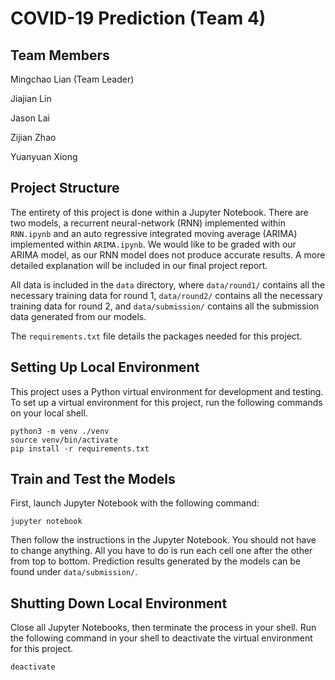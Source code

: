 # COVID-19 Prediction (Team 4)

## Team Members
Mingchao Lian (Team Leader)

Jiajian Lin

Jason Lai

Zijian Zhao

Yuanyuan Xiong

## Project Structure

The entirety of this project is done within a Jupyter Notebook. There are two models, a recurrent neural-network (RNN) implemented within `RNN.ipynb` and an auto regressive integrated moving average (ARIMA) implemented within `ARIMA.ipynb`. We would like to be graded with our ARIMA model, as our RNN model does not produce accurate results. A more detailed explanation will be included in our final project report.

All data is included in the `data` directory, where `data/round1/` contains all the necessary training data for round 1, `data/round2/` contains all the necessary training data for round 2, and `data/submission/` contains all the submission data generated from our models.

The `requirements.txt` file details the packages needed for this project. 

## Setting Up Local Environment

This project uses a Python virtual environment for development and testing. To set up a virtual environment for this project, run the following commands on your local shell.

```
python3 -m venv ./venv
source venv/bin/activate
pip install -r requirements.txt
```

## Train and Test the Models

First, launch Jupyter Notebook with the following command:

```
jupyter notebook
```

Then follow the instructions in the Jupyter Notebook. You should not have to change anything. All you have to do is run each cell one after the other from top to bottom. Prediction results generated by the models can be found under `data/submission/`.

## Shutting Down Local Environment

Close all Jupyter Notebooks, then terminate the process in your shell. Run the following command in your shell to deactivate the virtual environment for this project.

```
deactivate
```

